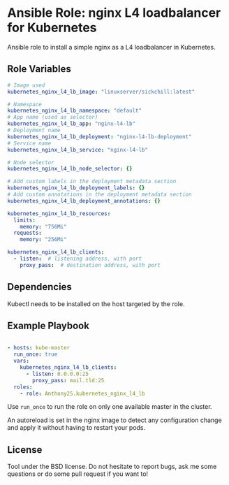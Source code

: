 Ansible Role: nginx L4 loadbalancer for Kubernetes
==================================================

Ansible role to install a simple nginx as a L4 loadbalancer in Kubernetes.

Role Variables
--------------

```yaml
# Image used
kubernetes_nginx_l4_lb_image: "linuxserver/sickchill:latest"

# Namespace
kubernetes_nginx_l4_lb_namespace: "default"
# App name (used as selector)
kubernetes_nginx_l4_lb_app: "nginx-l4-lb"
# Deployment name
kubernetes_nginx_l4_lb_deployment: "nginx-l4-lb-deployment"
# Service name
kubernetes_nginx_l4_lb_service: "nginx-l4-lb"

# Node selector
kubernetes_nginx_l4_lb_node_selector: {}

# Add custom labels in the deployment metadata section
kubernetes_nginx_l4_lb_deployment_labels: {}
# Add custom annotations in the deployment metadata section
kubernetes_nginx_l4_lb_deployment_annotations: {}

kubernetes_nginx_l4_lb_resources:
  limits:
    memory: "756Mi"
  requests:
    memory: "256Mi"

kubernetes_nginx_l4_lb_clients:
  - listen:  # listening address, with port
    proxy_pass:  # destination address, with port

```

Dependencies
------------

Kubectl needs to be installed on the host targeted by the role.


Example Playbook
----------------

```yaml

- hosts: kube-master
  run_once: true
  vars:
    kubernetes_nginx_l4_lb_clients:
      - listen: 0.0.0.0:25
        proxy_pass: mail.tld:25
  roles:
    - role: Anthony25.kubernetes_nginx_l4_lb
```

Use `run_once` to run the role on only one available master in the cluster.

An autoreload is set in the nginx image to detect any configuration change
and apply it without having to restart your pods.

License
-------

Tool under the BSD license. Do not hesitate to report bugs, ask me some
questions or do some pull request if you want to!
